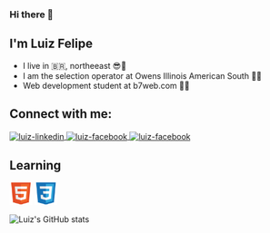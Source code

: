 ### Hi there 👋
## I'm Luiz Felipe
- I live in :brazil:, northeeast :sunglasses::sunrise:
- I am the selection operator at Owens Illinois American South :factory_worker:
- Web development student at b7web.com :technologist:

## Connect with me:

<a href="https://www.linkedin.com/in/luiz-felipe-9b0680185/" target="_blank">
    <img align="center" alt="luiz-linkedin" height="30" width="40" src="https://cdn.jsdelivr.net/npm/simple-icons@3.0.1/icons/linkedin.svg" 
    style="max-width:100%;"
    />
</a>

<a href="https://www.facebook.com/profile.php?id=100002840905507" target="_blank">
    <img align="center" alt="luiz-facebook" height="30" width="40" src="https://cdn.jsdelivr.net/npm/simple-icons@3.0.1/icons/facebook.svg" 
    style="max-width:100%;"
    />
</a>

<a href="https://www.instagram.com/lipeomago/" target="_blank">
    <img align="center" alt="luiz-facebook" height="30" width="40" src="https://cdn.jsdelivr.net/npm/simple-icons@3.0.1/icons/instagram.svg" style="max-width:100%"
    />
</a>

## Learning

<img src="https://raw.githubusercontent.com/devicons/devicon/master/icons/html5/html5-original.svg" alt="html5" width="40" height="40" style="max-width:100%;"/>

<img src="https://raw.githubusercontent.com/devicons/devicon/master/icons/css3/css3-original.svg" alt="html5" width="40" height="40" style="max-width:100%;"/>


![Luiz's GitHub stats](https://github-readme-stats.vercel.app/api?username=anuraghazra&show_icons=true&theme=dark)





